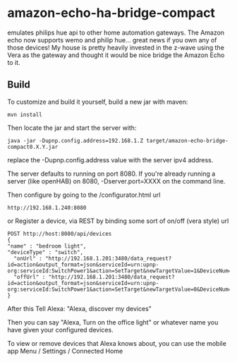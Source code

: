 # amazon-echo-ha-bridge-compact
emulates philips hue api to other home automation gateways.  The Amazon echo now supports wemo and philip hue... great news if you own any of those devices!
My house is pretty heavily invested in the z-wave using the Vera as the gateway and thought it would be nice bridge the Amazon Echo to it.

Build
-----

To customize and build it yourself, build a new jar with maven:
```
mvn install
```
Then locate the jar and start the server with:
```
java -jar -Dupnp.config.address=192.168.1.Z target/amazon-echo-bridge-compact0.X.Y.jar
```
replace the -Dupnp.config.address value with the server ipv4 address.

The server defaults to running on port 8080. If you're already running a server (like openHAB) on 8080, -Dserver.port=XXXX on the command line.

Then configure by going to the /configurator.html url 
```
http://192.168.1.240:8080
```
or Register a device, via REST by binding some sort of on/off (vera style) url
```
POST http://host:8080/api/devices
{
"name" : "bedroom light",
"deviceType" : "switch",
  "onUrl" : "http://192.168.1.201:3480/data_request?id=action&output_format=json&serviceId=urn:upnp-org:serviceId:SwitchPower1&action=SetTarget&newTargetValue=1&DeviceNum=41",
  "offUrl" : "http://192.168.1.201:3480/data_request?id=action&output_format=json&serviceId=urn:upnp-org:serviceId:SwitchPower1&action=SetTarget&newTargetValue=0&DeviceNum=41"
}
```

After this Tell Alexa: "Alexa, discover my devices"

Then you can say "Alexa, Turn on the office light" or whatever name you have given your configured devices.

To view or remove devices that Alexa knows about, you can use the mobile app Menu / Settings / Connected Home
